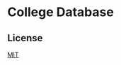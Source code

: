 # College Database
## License
[MIT](https://github.com/janus-tg/college_database/blob/master/LICENSE)
